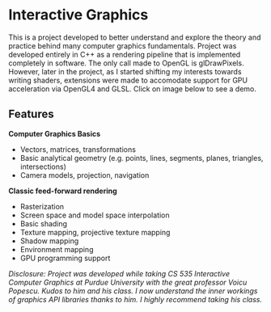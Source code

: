# Interactive Graphics
This is a project developed to better understand and explore the theory and practice behind many computer graphics fundamentals. Project was developed entirely in C++ as a rendering pipeline that is implemented completely in software. The only call made to OpenGL is glDrawPixels. However, later in the project, as I started shifting my interests towards writing shaders, extensions were made to accomodate support for GPU acceleration via OpenGL4 and GLSL. Click on image below to see a demo.

## Features
__Computer Graphics Basics__
* Vectors, matrices, transformations
* Basic analytical geometry (e.g. points, lines, segments, planes, triangles, intersections)
* Camera models, projection, navigation

__Classic feed-forward rendering__
* Rasterization
* Screen space and model space interpolation
* Basic shading
* Texture mapping, projective texture mapping
* Shadow mapping
* Environment mapping
* GPU programming support

_Disclosure: Project was developed while taking CS 535 Interactive Computer Graphics at Purdue University with the great professor Voicu Popescu. Kudos to him and his class. I now understand the inner workings of graphics API libraries thanks to him. I highly recommend taking his class._
